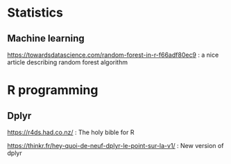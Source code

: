 # Statistics

## Machine learning

https://towardsdatascience.com/random-forest-in-r-f66adf80ec9 : a nice article describing random forest algorithm



# R programming

## Dplyr

https://r4ds.had.co.nz/ : The holy bible for R

https://thinkr.fr/hey-quoi-de-neuf-dplyr-le-point-sur-la-v1/ : New version of dplyr
